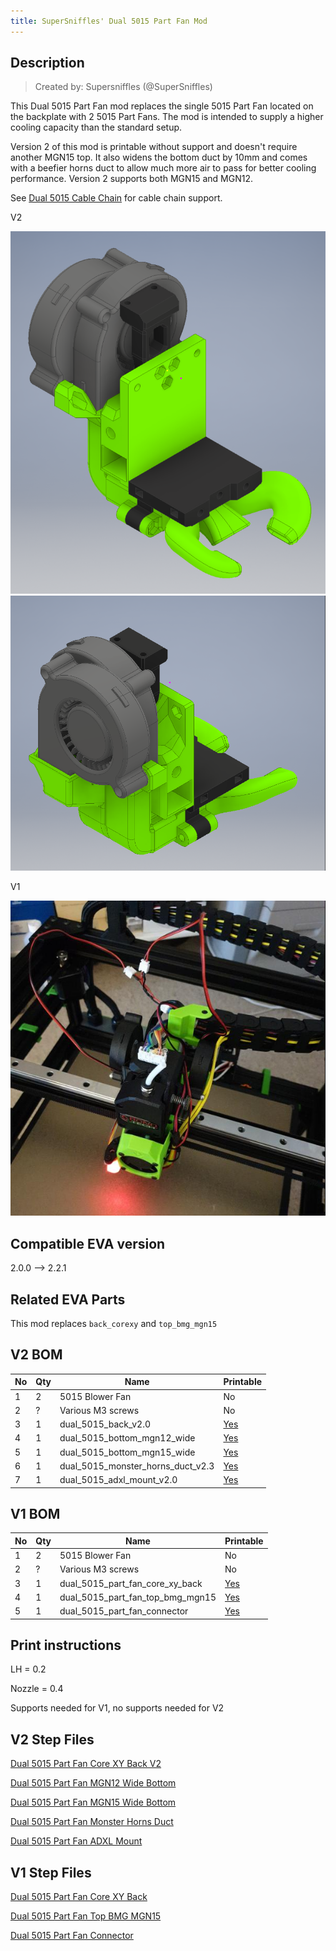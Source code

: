 ```yaml
---
title: SuperSniffles' Dual 5015 Part Fan Mod
---
```


## Description

> Created by: Supersniffles (@SuperSniffles)

This Dual 5015 Part Fan mod replaces the single 5015 Part Fan located on the backplate with 2 5015 Part Fans. The mod is intended to supply a higher cooling capacity than the standard setup.

Version 2 of this mod is printable without support and doesn't require another MGN15 top. It also widens the bottom duct by 10mm and comes with a beefier horns duct to allow much more air to pass for better cooling performance. Version 2 supports both MGN15 and MGN12.

See [Dual 5015 Cable Chain](../cable_chain/dual_5015_part_fan_cable_chain.md) for cable chain support.

V2

![Dual 5015 Part Fan Mod v2 front](assets/dual_5015_part_fan_v2_front.png)
![Dual 5015 Part Fan Mod v2 back](assets/dual_5015_part_fan_v2_back.png)

V1

![Dual 5015 Part Fan Mod v1](assets/dual_5015_part_fan.png)

## Compatible EVA version
2.0.0 --> 2.2.1

## Related EVA Parts
This mod replaces `back_corexy` and `top_bmg_mgn15`

## V2 BOM
| No | Qty | Name                                           | Printable |
| -- | --- | ---------------------------------------------- | --------- |
| 1  | 2   | 5015 Blower Fan                                | No        |
| 2  | ?   | Various M3 screws                              | No        |
| 3  | 1   | dual_5015_back_v2.0                            | [Yes](stl/dual_5015_back_v2.0.stl) |
| 4  | 1   | dual_5015_bottom_mgn12_wide                    | [Yes](stl/dual_5015_bottom_mgn12_wide.stl) |
| 5  | 1   | dual_5015_bottom_mgn15_wide                    | [Yes](stl/dual_5015_bottom_mgn15_wide.stl) |
| 6  | 1   | dual_5015_monster_horns_duct_v2.3              | [Yes](stl/dual_5015_monster_horns_duct_v2.3.stl) |
| 7  | 1   | dual_5015_adxl_mount_v2.0                      | [Yes](stl/dual_5015_adxl_mount_v2.0.stl) |

## V1 BOM
| No | Qty | Name                                           | Printable |
| -- | --- | ---------------------------------------------- | --------- |
| 1  | 2   | 5015 Blower Fan                                | No        |
| 2  | ?   | Various M3 screws                              | No        |
| 3  | 1   | dual_5015_part_fan_core_xy_back                | [Yes](stl/dual_5015_part_fan_core_xy_back.stl) |
| 4  | 1   | dual_5015_part_fan_top_bmg_mgn15               | [Yes](stl/dual_5015_part_fan_top_bmg_mgn15.stl) |
| 5  | 1   | dual_5015_part_fan_connector                   | [Yes](stl/dual_5015_part_fan_connector.stl) |

## Print instructions
LH = 0.2

Nozzle = 0.4

Supports needed for V1, no supports needed for V2

## V2 Step Files
[Dual 5015 Part Fan Core XY Back V2](assets/dual_5015_back_v2.0.stp)

[Dual 5015 Part Fan MGN12 Wide Bottom](assets/dual_5015_bottom_mgn12_wide.stp)

[Dual 5015 Part Fan MGN15 Wide Bottom](assets/dual_5015_bottom_mgn15_wide.stp)

[Dual 5015 Part Fan Monster Horns Duct](assets/dual_5015_monster_horns_duct_v2.3.stp)

[Dual 5015 Part Fan ADXL Mount](assets/dual_5015_adxl_mount_v2.0.stp)



## V1 Step Files
[Dual 5015 Part Fan Core XY Back](assets/dual_5015_part_fan_core_xy_back.stp)

[Dual 5015 Part Fan Top BMG MGN15](assets/dual_5015_part_fan_top_bmg_mgn15.stp)

[Dual 5015 Part Fan Connector](assets/dual_5015_part_fan_connector.stp)